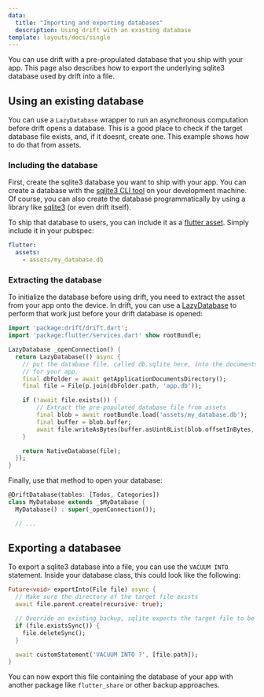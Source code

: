 ```yaml
---
data:
  title: "Importing and exporting databases"
  description: Using drift with an existing database
template: layouts/docs/single
---
```


You can use drift with a pre-propulated database that you ship with your app.
This page also describes how to export the underlying sqlite3 database used
by drift into a file.

## Using an existing database

You can use a `LazyDatabase` wrapper to run an asynchronous computation before drift
opens a database.
This is a good place to check if the target database file exists, and, if it doesnt,
create one.
This example shows how to do that from assets.

### Including the database

First, create the sqlite3 database you want to ship with your app.
You can create a database with the [sqlite3 CLI tool](https://sqlite.org/cli.html)
on your development machine.
Of course, you can also create the database programmatically by using a library
like [sqlite3](https://pub.dev/packages/sqlite3) (or even drift itself).

To ship that database to users, you can include it as a [flutter asset](https://flutter.dev/docs/development/ui/assets-and-images).
Simply include it in your pubspec:

```yaml
flutter:
  assets:
    - assets/my_database.db
```

### Extracting the database

To initialize the database before using drift, you need to extract the asset from your
app onto the device.
In drift, you can use a [LazyDatabase](https://pub.dev/documentation/drift/latest/drift/LazyDatabase-class.html)
to perform that work just before your drift database is opened:

```dart
import 'package:drift/drift.dart';
import 'package:flutter/services.dart' show rootBundle;

LazyDatabase _openConnection() {
  return LazyDatabase(() async {
    // put the database file, called db.sqlite here, into the documents folder
    // for your app.
    final dbFolder = await getApplicationDocumentsDirectory();
    final file = File(p.join(dbFolder.path, 'app.db'));

    if (!await file.exists()) {
        // Extract the pre-populated database file from assets
        final blob = await rootBundle.load('assets/my_database.db');
        final buffer = blob.buffer;
        await file.writeAsBytes(buffer.asUint8List(blob.offsetInBytes, blob.lengthInBytes));
    }

    return NativeDatabase(file);
  });
}
```

Finally, use that method to open your database:

```dart
@DriftDatabase(tables: [Todos, Categories])
class MyDatabase extends _$MyDatabase {
  MyDatabase() : super(_openConnection());

  // ...
```

## Exporting a databasee

To export a sqlite3 database into a file, you can use the `VACUUM INTO` statement.
Inside your database class, this could look like the following:

```dart
Future<void> exportInto(File file) async {
  // Make sure the directory of the target file exists
  await file.parent.create(recursive: true);

  // Override an existing backup, sqlite expects the target file to be empty
  if (file.existsSync()) {
    file.deleteSync();
  }

  await customStatement('VACUUM INTO ?', [file.path]);
}
```

You can now export this file containing the database of your app with another
package like `flutter_share` or other backup approaches.
